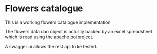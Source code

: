 # Flowers catalogue 

This is a working flowers catalogue implementation

The flowers data dao object is actually backed by an excel spreadsheet which is read using the apache [poi project](https://poi.apache.org/).

A swagger ui allows the rest api to be tested.


